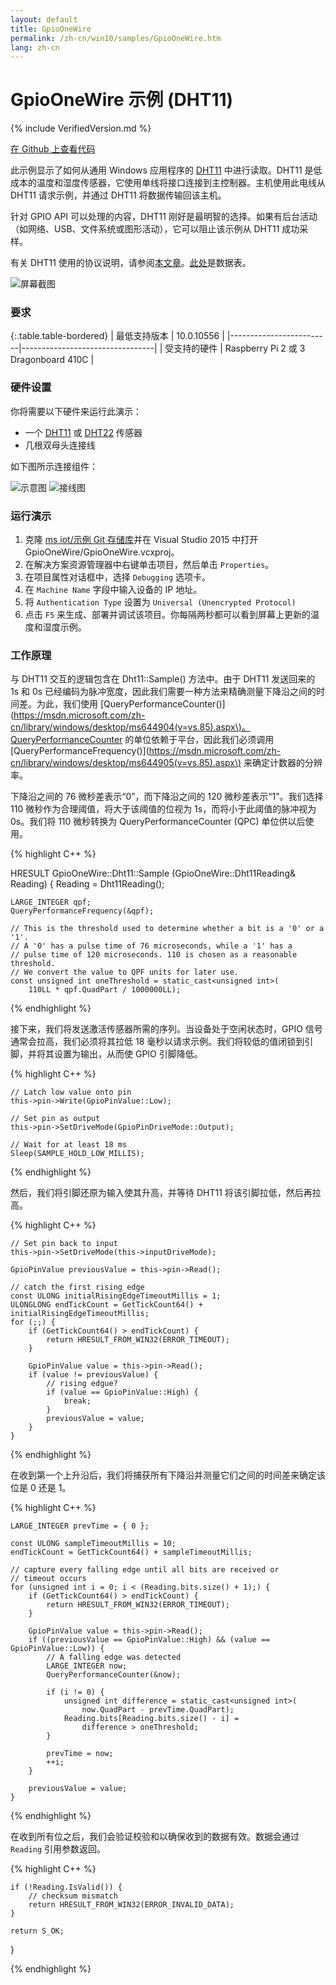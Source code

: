 ```yaml
---
layout: default
title: GpioOneWire
permalink: /zh-cn/win10/samples/GpioOneWire.htm
lang: zh-cn
---
```


# GpioOneWire 示例 \(DHT11\)

{% include VerifiedVersion.md %}

[在 Github 上查看代码](https://github.com/ms-iot/samples/blob/develop/GpioOneWire)

此示例显示了如何从通用 Windows 应用程序的 [DHT11](https://www.adafruit.com/product/386) 中进行读取。DHT11 是低成本的温度和湿度传感器，它使用单线将接口连接到主控制器。主机使用此电线从 DHT11 请求示例，并通过 DHT11 将数据传输回该主机。

针对 GPIO API 可以处理的内容，DHT11 刚好是最明智的选择。如果有后台活动（如网络、USB、文件系统或图形活动），它可以阻止该示例从 DHT11 成功采样。

有关 DHT11 使用的协议说明，请参阅[本文章](http://embedded-lab.com/blog/?p=4333)。[此处](http://akizukidenshi.com/download/ds/aosong/DHT11.pdf)是数据表。

![屏幕截图]({{site.baseurl}}/Resources/images/GpioOneWireScreen1.png)

### 要求

{:.table.table-bordered}
| 最低支持版本 | 10\.0.10556 |
|-------------------------|---------------------------------|
| 受支持的硬件 | Raspberry Pi 2 或 3<br />Dragonboard 410C |

### 硬件设置

你将需要以下硬件来运行此演示：

 * 一个 [DHT11](https://www.adafruit.com/product/386) 或 [DHT22](http://www.adafruit.com/products/385) 传感器
 * 几根双母头连接线

如下图所示连接组件：

![示意图]({{site.baseurl}}/Resources/images/GpioOneWireSchematic.png) ![接线图]({{site.baseurl}}/Resources/images/GpioOneWireFritz.png)

### 运行演示

 1. 克隆 [ms iot/示例 Git 存储库](https://github.com/ms-iot/samples/blob/develop/GpioOneWire)并在 Visual Studio 2015 中打开 GpioOneWire/GpioOneWire.vcxproj。
 1. 在解决方案资源管理器中右键单击项目，然后单击 `Properties`。
 1. 在项目属性对话框中，选择 `Debugging` 选项卡。
 1. 在 `Machine Name` 字段中输入设备的 IP 地址。
 1. 将 `Authentication Type` 设置为 `Universal (Unencrypted Protocol)`
 1. 点击 `F5` 来生成、部署并调试该项目。你每隔两秒都可以看到屏幕上更新的温度和湿度示例。

### 工作原理

与 DHT11 交互的逻辑包含在 Dht11::Sample\(\) 方法中。由于 DHT11 发送回来的 1s 和 0s 已经编码为脉冲宽度，因此我们需要一种方法来精确测量下降沿之间的时间差。为此，我们使用 \[QueryPerformanceCounter\(\)\]\(https://msdn.microsoft.com/zh-cn/library/windows/desktop/ms644904(v=vs.85).aspx\)。QueryPerformanceCounter 的单位依赖于平台，因此我们必须调用 \[QueryPerformanceFrequency\(\)\]\(https://msdn.microsoft.com/zh-cn/library/windows/desktop/ms644905(v=vs.85).aspx\) 来确定计数器的分辨率。

下降沿之间的 76 微秒差表示“0”，而下降沿之间的 120 微秒差表示“1”。我们选择 110 微秒作为合理阈值，将大于该阈值的位视为 1s，而将小于此阈值的脉冲视为 0s。我们将 110 微秒转换为 QueryPerformanceCounter \(QPC\) 单位供以后使用。

{% highlight C++ %}

HRESULT GpioOneWire::Dht11::Sample (GpioOneWire::Dht11Reading& Reading)
{
    Reading = Dht11Reading();

    LARGE_INTEGER qpf;
    QueryPerformanceFrequency(&qpf);

    // This is the threshold used to determine whether a bit is a '0' or a '1'.
    // A '0' has a pulse time of 76 microseconds, while a '1' has a
    // pulse time of 120 microseconds. 110 is chosen as a reasonable threshold.
    // We convert the value to QPF units for later use.
    const unsigned int oneThreshold = static_cast<unsigned int>(
        110LL * qpf.QuadPart / 1000000LL);

{% endhighlight %}

接下来，我们将发送激活传感器所需的序列。当设备处于空闲状态时，GPIO 信号通常会拉高，我们必须将其拉低 18 毫秒以请求示例。我们将较低的值闭锁到引脚，并将其设置为输出，从而使 GPIO 引脚降低。

{% highlight C++ %}

    // Latch low value onto pin
    this->pin->Write(GpioPinValue::Low);

    // Set pin as output
    this->pin->SetDriveMode(GpioPinDriveMode::Output);

    // Wait for at least 18 ms
    Sleep(SAMPLE_HOLD_LOW_MILLIS);

{% endhighlight %}

然后，我们将引脚还原为输入使其升高，并等待 DHT11 将该引脚拉低，然后再拉高。

{% highlight C++ %}

    // Set pin back to input
    this->pin->SetDriveMode(this->inputDriveMode);

    GpioPinValue previousValue = this->pin->Read();

    // catch the first rising edge
    const ULONG initialRisingEdgeTimeoutMillis = 1;
    ULONGLONG endTickCount = GetTickCount64() + initialRisingEdgeTimeoutMillis;
    for (;;) {
        if (GetTickCount64() > endTickCount) {
            return HRESULT_FROM_WIN32(ERROR_TIMEOUT);
        }

        GpioPinValue value = this->pin->Read();
        if (value != previousValue) {
            // rising edgue?
            if (value == GpioPinValue::High) {
                break;
            }
            previousValue = value;
        }
    }

{% endhighlight %}

在收到第一个上升沿后，我们将捕获所有下降沿并测量它们之间的时间差来确定该位是 0 还是 1。

{% highlight C++ %}

    LARGE_INTEGER prevTime = { 0 };

    const ULONG sampleTimeoutMillis = 10;
    endTickCount = GetTickCount64() + sampleTimeoutMillis;

    // capture every falling edge until all bits are received or
    // timeout occurs
    for (unsigned int i = 0; i < (Reading.bits.size() + 1);) {
        if (GetTickCount64() > endTickCount) {
            return HRESULT_FROM_WIN32(ERROR_TIMEOUT);
        }

        GpioPinValue value = this->pin->Read();
        if ((previousValue == GpioPinValue::High) && (value == GpioPinValue::Low)) {
            // A falling edge was detected
            LARGE_INTEGER now;
            QueryPerformanceCounter(&now);

            if (i != 0) {
                unsigned int difference = static_cast<unsigned int>(
                    now.QuadPart - prevTime.QuadPart);
                Reading.bits[Reading.bits.size() - i] =
                    difference > oneThreshold;
            }

            prevTime = now;
            ++i;
        }

        previousValue = value;
    }

{% endhighlight %}

在收到所有位之后，我们会验证校验和以确保收到的数据有效。数据会通过 `Reading` 引用参数返回。

{% highlight C++ %}

    if (!Reading.IsValid()) {
        // checksum mismatch
        return HRESULT_FROM_WIN32(ERROR_INVALID_DATA);
    }

    return S_OK;
}

{% endhighlight %}

